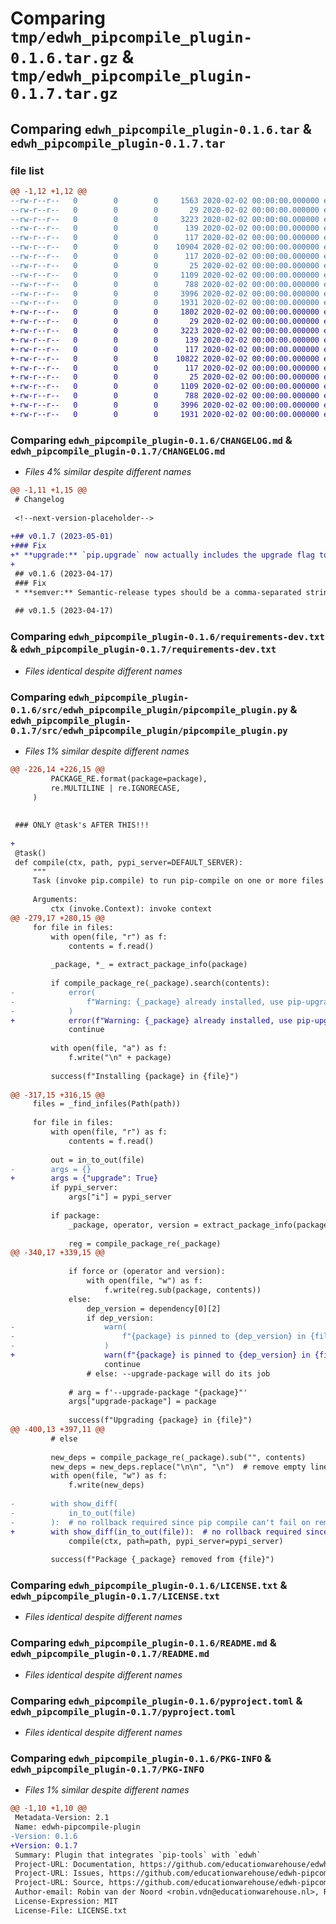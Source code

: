 # Comparing `tmp/edwh_pipcompile_plugin-0.1.6.tar.gz` & `tmp/edwh_pipcompile_plugin-0.1.7.tar.gz`

## Comparing `edwh_pipcompile_plugin-0.1.6.tar` & `edwh_pipcompile_plugin-0.1.7.tar`

### file list

```diff
@@ -1,12 +1,12 @@
--rw-r--r--   0        0        0     1563 2020-02-02 00:00:00.000000 edwh_pipcompile_plugin-0.1.6/CHANGELOG.md
--rw-r--r--   0        0        0       29 2020-02-02 00:00:00.000000 edwh_pipcompile_plugin-0.1.6/requirements-dev.in
--rw-r--r--   0        0        0     3223 2020-02-02 00:00:00.000000 edwh_pipcompile_plugin-0.1.6/requirements-dev.txt
--rw-r--r--   0        0        0      139 2020-02-02 00:00:00.000000 edwh_pipcompile_plugin-0.1.6/src/edwh_pipcompile_plugin/__about__.py
--rw-r--r--   0        0        0      117 2020-02-02 00:00:00.000000 edwh_pipcompile_plugin-0.1.6/src/edwh_pipcompile_plugin/__init__.py
--rw-r--r--   0        0        0    10904 2020-02-02 00:00:00.000000 edwh_pipcompile_plugin-0.1.6/src/edwh_pipcompile_plugin/pipcompile_plugin.py
--rw-r--r--   0        0        0      117 2020-02-02 00:00:00.000000 edwh_pipcompile_plugin-0.1.6/tests/__init__.py
--rw-r--r--   0        0        0       25 2020-02-02 00:00:00.000000 edwh_pipcompile_plugin-0.1.6/.gitignore
--rw-r--r--   0        0        0     1109 2020-02-02 00:00:00.000000 edwh_pipcompile_plugin-0.1.6/LICENSE.txt
--rw-r--r--   0        0        0      788 2020-02-02 00:00:00.000000 edwh_pipcompile_plugin-0.1.6/README.md
--rw-r--r--   0        0        0     3996 2020-02-02 00:00:00.000000 edwh_pipcompile_plugin-0.1.6/pyproject.toml
--rw-r--r--   0        0        0     1931 2020-02-02 00:00:00.000000 edwh_pipcompile_plugin-0.1.6/PKG-INFO
+-rw-r--r--   0        0        0     1802 2020-02-02 00:00:00.000000 edwh_pipcompile_plugin-0.1.7/CHANGELOG.md
+-rw-r--r--   0        0        0       29 2020-02-02 00:00:00.000000 edwh_pipcompile_plugin-0.1.7/requirements-dev.in
+-rw-r--r--   0        0        0     3223 2020-02-02 00:00:00.000000 edwh_pipcompile_plugin-0.1.7/requirements-dev.txt
+-rw-r--r--   0        0        0      139 2020-02-02 00:00:00.000000 edwh_pipcompile_plugin-0.1.7/src/edwh_pipcompile_plugin/__about__.py
+-rw-r--r--   0        0        0      117 2020-02-02 00:00:00.000000 edwh_pipcompile_plugin-0.1.7/src/edwh_pipcompile_plugin/__init__.py
+-rw-r--r--   0        0        0    10822 2020-02-02 00:00:00.000000 edwh_pipcompile_plugin-0.1.7/src/edwh_pipcompile_plugin/pipcompile_plugin.py
+-rw-r--r--   0        0        0      117 2020-02-02 00:00:00.000000 edwh_pipcompile_plugin-0.1.7/tests/__init__.py
+-rw-r--r--   0        0        0       25 2020-02-02 00:00:00.000000 edwh_pipcompile_plugin-0.1.7/.gitignore
+-rw-r--r--   0        0        0     1109 2020-02-02 00:00:00.000000 edwh_pipcompile_plugin-0.1.7/LICENSE.txt
+-rw-r--r--   0        0        0      788 2020-02-02 00:00:00.000000 edwh_pipcompile_plugin-0.1.7/README.md
+-rw-r--r--   0        0        0     3996 2020-02-02 00:00:00.000000 edwh_pipcompile_plugin-0.1.7/pyproject.toml
+-rw-r--r--   0        0        0     1931 2020-02-02 00:00:00.000000 edwh_pipcompile_plugin-0.1.7/PKG-INFO
```

### Comparing `edwh_pipcompile_plugin-0.1.6/CHANGELOG.md` & `edwh_pipcompile_plugin-0.1.7/CHANGELOG.md`

 * *Files 4% similar despite different names*

```diff
@@ -1,11 +1,15 @@
 # Changelog
 
 <!--next-version-placeholder-->
 
+## v0.1.7 (2023-05-01)
+### Fix
+* **upgrade:** `pip.upgrade` now actually includes the upgrade flag to pip-compile ([`8ada23d`](https://github.com/educationwarehouse/edwh-pipcompile-plugin/commit/8ada23df192f3813a6628c0ca77169dadae058ca))
+
 ## v0.1.6 (2023-04-17)
 ### Fix
 * **semver:** Semantic-release types should be a comma-separated string, not an array ([`4dd0394`](https://github.com/educationwarehouse/edwh-pipcompile-plugin/commit/4dd039434decb2ed8e2b1feff6a061f5bc49b4e3))
 
 ## v0.1.5 (2023-04-17)
```

### Comparing `edwh_pipcompile_plugin-0.1.6/requirements-dev.txt` & `edwh_pipcompile_plugin-0.1.7/requirements-dev.txt`

 * *Files identical despite different names*

### Comparing `edwh_pipcompile_plugin-0.1.6/src/edwh_pipcompile_plugin/pipcompile_plugin.py` & `edwh_pipcompile_plugin-0.1.7/src/edwh_pipcompile_plugin/pipcompile_plugin.py`

 * *Files 1% similar despite different names*

```diff
@@ -226,14 +226,15 @@
         PACKAGE_RE.format(package=package),
         re.MULTILINE | re.IGNORECASE,
     )
 
 
 ### ONLY @task's AFTER THIS!!!
 
+
 @task()
 def compile(ctx, path, pypi_server=DEFAULT_SERVER):
     """
     Task (invoke pip.compile) to run pip-compile on one or more files (-f requirements1.in -f requirements2.in)
 
     Arguments:
         ctx (invoke.Context): invoke context
@@ -279,17 +280,15 @@
     for file in files:
         with open(file, "r") as f:
             contents = f.read()
 
         _package, *_ = extract_package_info(package)
 
         if compile_package_re(_package).search(contents):
-            error(
-                f"Warning: {_package} already installed, use pip-upgrade to upgrade. "
-            )
+            error(f"Warning: {_package} already installed, use pip-upgrade to upgrade. ")
             continue
 
         with open(file, "a") as f:
             f.write("\n" + package)
 
         success(f"Installing {package} in {file}")
 
@@ -317,15 +316,15 @@
     files = _find_infiles(Path(path))
 
     for file in files:
         with open(file, "r") as f:
             contents = f.read()
 
         out = in_to_out(file)
-        args = {}
+        args = {"upgrade": True}
         if pypi_server:
             args["i"] = pypi_server
 
         if package:
             _package, operator, version = extract_package_info(package)
 
             reg = compile_package_re(_package)
@@ -340,17 +339,15 @@
 
             if force or (operator and version):
                 with open(file, "w") as f:
                     f.write(reg.sub(package, contents))
             else:
                 dep_version = dependency[0][2]
                 if dep_version:
-                    warn(
-                        f"{package} is pinned to {dep_version} in {file}. Use --force to upgrade anyway."
-                    )
+                    warn(f"{package} is pinned to {dep_version} in {file}. Use --force to upgrade anyway.")
                     continue
                 # else: --upgrade-package will do its job
 
             # arg = f'--upgrade-package "{package}"'
             args["upgrade-package"] = package
 
             success(f"Upgrading {package} in {file}")
@@ -400,13 +397,11 @@
         # else
 
         new_deps = compile_package_re(_package).sub("", contents)
         new_deps = new_deps.replace("\n\n", "\n")  # remove empty line
         with open(file, "w") as f:
             f.write(new_deps)
 
-        with show_diff(
-            in_to_out(file)
-        ):  # no rollback required since pip compile can't fail on remove
+        with show_diff(in_to_out(file)):  # no rollback required since pip compile can't fail on remove
             compile(ctx, path=path, pypi_server=pypi_server)
 
         success(f"Package {_package} removed from {file}")
```

### Comparing `edwh_pipcompile_plugin-0.1.6/LICENSE.txt` & `edwh_pipcompile_plugin-0.1.7/LICENSE.txt`

 * *Files identical despite different names*

### Comparing `edwh_pipcompile_plugin-0.1.6/README.md` & `edwh_pipcompile_plugin-0.1.7/README.md`

 * *Files identical despite different names*

### Comparing `edwh_pipcompile_plugin-0.1.6/pyproject.toml` & `edwh_pipcompile_plugin-0.1.7/pyproject.toml`

 * *Files identical despite different names*

### Comparing `edwh_pipcompile_plugin-0.1.6/PKG-INFO` & `edwh_pipcompile_plugin-0.1.7/PKG-INFO`

 * *Files 1% similar despite different names*

```diff
@@ -1,10 +1,10 @@
 Metadata-Version: 2.1
 Name: edwh-pipcompile-plugin
-Version: 0.1.6
+Version: 0.1.7
 Summary: Plugin that integrates `pip-tools` with `edwh`
 Project-URL: Documentation, https://github.com/educationwarehouse/edwh-pipcompile-plugin#readme
 Project-URL: Issues, https://github.com/educationwarehouse/edwh-pipcompile-plugin/issues
 Project-URL: Source, https://github.com/educationwarehouse/edwh-pipcompile-plugin
 Author-email: Robin van der Noord <robin.vdn@educationwarehouse.nl>, Remco Boerma <remco.b@educationwarehouse.nl>
 License-Expression: MIT
 License-File: LICENSE.txt
```

